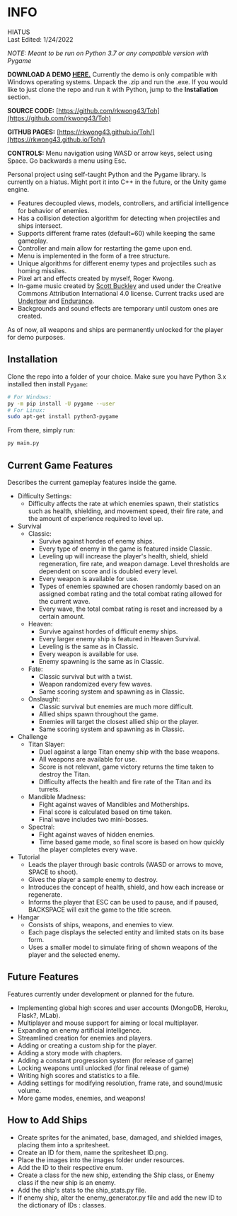 # INFO

HIATUS \
Last Edited: 1/24/2022

_NOTE: Meant to be run on Python 3.7 or any compatible version with Pygame_

**DOWNLOAD A DEMO [HERE.](https://drive.google.com/file/d/1IG5TXE3D65jzQhSIlu_q3-AKYB8aY6KX/view?usp=sharing)**
Currently the demo is only compatible with Windows operating systems. Unpack the .zip and run the .exe.
If you would like to just clone the repo and run it with Python, jump to the **Installation** section.

**SOURCE CODE:** [https://github.com/rkwong43/Toh](https://github.com/rkwong43/Toh)

**GITHUB PAGES:** [https://rkwong43.github.io/Toh/](https://rkwong43.github.io/Toh/)

**CONTROLS:** Menu navigation using WASD or arrow keys, select using Space. Go backwards a menu using Esc.

Personal project using self-taught Python and the Pygame library. Is currently on a hiatus. Might port it into C++ in the future, or the Unity game engine.

* Features decoupled views, models, controllers, and artificial intelligence for behavior of enemies.
* Has a collision detection algorithm for detecting when projectiles and ships intersect.
* Supports different frame rates (default=60) while keeping the same gameplay.
* Controller and main allow for restarting the game upon end.
* Menu is implemented in the form of a tree structure.
* Unique algorithms for different enemy types and projectiles such as homing missiles.
* Pixel art and effects created by myself, Roger Kwong.
* In-game music created by [Scott Buckley](https://www.scottbuckley.com.au/) and used under the Creative Commons Attribution International 4.0 license. Current tracks used are [Undertow](https://www.scottbuckley.com.au/library/undertow/) and [Endurance](https://www.scottbuckley.com.au/library/?s=endurance).
* Backgrounds and sound effects are temporary until custom ones are created.

 As of now, all weapons and ships are permanently unlocked for the player for demo purposes.

## Installation

Clone the repo into a folder of your choice. Make sure you have Python 3.x installed then install `Pygame`:

```sh
# For Windows:
py -m pip install -U pygame --user
# For Linux:
sudo apt-get install python3-pygame
```

From there, simply run:

```sh
py main.py
```

## Current Game Features

Describes the current gameplay features inside the game.

* Difficulty Settings:
  * Difficulty affects the rate at which enemies spawn, their statistics such as health, shielding, and movement speed, their fire rate, and the amount of experience required to level up.
* Survival
  * Classic:
    * Survive against hordes of enemy ships.
    * Every type of enemy in the game is featured inside Classic.
    * Leveling up will increase the player's health, shield, shield regeneration, fire rate, and weapon damage. Level thresholds are dependent on score and is doubled every level.
    * Every weapon is available for use.
    * Types of enemies spawned are chosen randomly based on an assigned combat rating and the total combat rating allowed for the current wave.
    * Every wave, the total combat rating is reset and increased by a certain amount.
  * Heaven:
    * Survive against hordes of difficult enemy ships.
    * Every larger enemy ship is featured in Heaven Survival.
    * Leveling is the same as in Classic.
    * Every weapon is available for use.
    * Enemy spawning is the same as in Classic.
  * Fate:
    * Classic survival but with a twist.
    * Weapon randomized every few waves.
    * Same scoring system and spawning as in Classic.
  * Onslaught:
    * Classic survival but enemies are much more difficult.
    * Allied ships spawn throughout the game.
    * Enemies will target the closest allied ship or the player.
    * Same scoring system and spawning as in Classic.
* Challenge
  * Titan Slayer:
    * Duel against a large Titan enemy ship with the base weapons.
    * All weapons are available for use.
    * Score is not relevant, game victory returns the time taken to destroy the Titan.
    * Difficulty affects the health and fire rate of the Titan and its turrets.
  * Mandible Madness:
    * Fight against waves of Mandibles and Motherships.
    * Final score is calculated based on time taken.
    * Final wave includes two mini-bosses.
  * Spectral:
    * Fight against waves of hidden enemies.
    * Time based game mode, so final score is based on how quickly the player completes every wave.
* Tutorial
  * Leads the player through basic controls (WASD or arrows to move, SPACE to shoot).
  * Gives the player a sample enemy to destroy.
  * Introduces the concept of health, shield, and how each increase or regenerate.
  * Informs the player that ESC can be used to pause, and if paused, BACKSPACE will exit the game to the title screen.
* Hangar
  * Consists of ships, weapons, and enemies to view.
  * Each page displays the selected entity and limited stats on its base form.
  * Uses a smaller model to simulate firing of shown weapons of the player and the selected enemy.

## Future Features

Features currently under development or planned for the future.

* Implementing global high scores and user accounts (MongoDB, Heroku, Flask?, MLab).
* Multiplayer and mouse support for aiming or local multiplayer.
* Expanding on enemy artificial intelligence.
* Streamlined creation for enemies and players.
* Adding or creating a custom ship for the player.
* Adding a story mode with chapters.
* Adding a constant progression system (for release of game)
* Locking weapons until unlocked (for final release of game)
* Writing high scores and statistics to a file.
* Adding settings for modifying resolution, frame rate, and sound/music volume.
* More game modes, enemies, and weapons!

## How to Add Ships

* Create sprites for the animated, base, damaged, and shielded images, placing them into
  a spritesheet.
* Create an ID for them, name the spritesheet ID.png.
* Place the images into the images folder under resources.
* Add the ID to their respective enum.
* Create a class for the new ship, extending the Ship class, or Enemy class if the
  new ship is an enemy.
* Add the ship's stats to the ship_stats.py file.
* If enemy ship, alter the enemy_generator.py file and add the new ID to the
  dictionary of IDs : classes.
